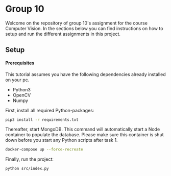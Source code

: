 # Group 10

Welcome on the repository of group 10's assignment for the course Computer Vision. In the sections below you can find instructions on how to setup and run the different assignments in this project.

## Setup

#### Prerequisites

This tutorial assumes you have the following dependencies already installed on your pc.
- Python3
- OpenCV
- Numpy

First, install all required Python-packages:

```bash
pip3 install -r requirements.txt
```

Thereafter, start MongoDB. This command will automatically start a Node container to populate the database. Please make sure this container is shut down before you start any Python scripts after task 1.

```bash
docker-compose up --force-recreate
```

Finally, run the project:

```bash
python src/index.py
```
